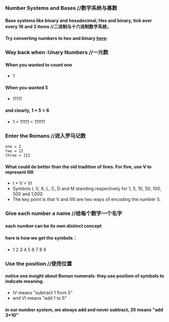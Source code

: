 ### Number Systems and Bases //数字系统与基数
#### Base systems like binary and hexadecimal, Hex and binary, tick over every 16 and 2 items //二进制与十六进制数字系统，
#### Try converting numbers to hex and binary [here](https://instacalc.com/1439):
### Way back when :Unary Numbers //一元数
#### When you wanted to count one
- 1
#### When you wanted 5
- 11111

#### and clearly, 1 + 5 = 6
- 1 + 11111 = 111111

### Enter the Romans //进入罗马记数
```
one = I
two = II
three = III
```

#### What could do better than the old tradition of lines. For five, use V to represent IIIII
- I + V = VI
- Symbols I, V, X, L, C, D and M standing respectively for 1, 5, 10, 50, 100, 500 and 1,000
- The key point is that V and IIIII are two ways of encoding the number 5.

### Give each number a name //给每个数字一个名字
#### **each number** can be its own distinct concept
#### here is how we get the symbols：
- 1 2 3 4 5 6 7 8 9

### Use the position //使用位置
#### notice one insight about Roman numerals: they use **position** of symbols to indicate meaning.
- IV means "subtract 1 from 5"
- and VI means "add 1 to 5"
#### in our number system, we **always add** and never subtract, 35 means "add 3*10"


